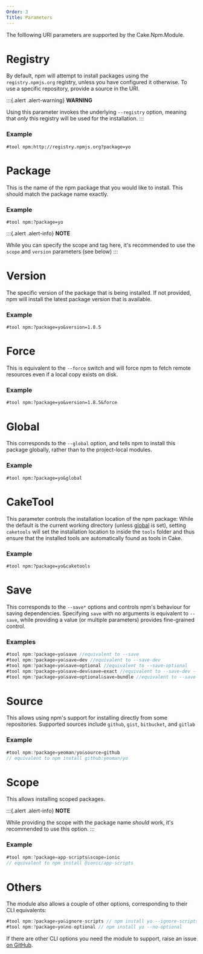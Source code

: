 ```yaml
---
Order: 3
Title: Parameters
---
```


The folllowing URI parameters are supported by the Cake.Npm.Module.

# Registry

By default, npm will attempt to install packages using the `registry.npmjs.org` registry, unless you have configured it otherwise. To use a specific repository, provide a source in the URI.

:::{.alert .alert-warning}
**WARNING**

Using this parameter invokes the underlying `--registry` option, meaning that *only* this registry will be used for the installation.
:::

### Example

```
#tool npm:http://registry.npmjs.org?package=yo
```

# Package

This is the name of the npm package that you would like to install.  This should match the package name exactly.

### Example

```
#tool npm:?package=yo
```

:::{.alert .alert-info}
**NOTE**

While you can specify the scope and tag here, it's recommended to use the `scope` and `version` parameters (see below)
:::

# Version

The specific version of the package that is being installed.  If not provided, npm will install the latest package version that is available.

### Example

```
#tool npm:?package=yo&version=1.8.5
```

# Force

This is equivalent to the `--force` switch and will force npm to fetch remote resources even if a local copy exists on disk.

### Example

```
#tool npm:?package=yo&version=1.8.5&force
```

# Global

This corresponds to the `--global` option, and tells npm to install this package globally, rather than to the project-local modules.

### Example

```
#tool npm:?package=yo&global
```

# CakeTool

This parameter controls the installation location of the npm package: While the default is the current working directory (unless [global](#global) is set),
setting `caketools` will set the installation location to inside the `tools` folder and thus ensure that the installed tools are automatically found as
tools in Cake.

### Example

```
#tool npm:?package=yo&caketools
```

# Save

This corresponds to the `--save*` options and controls npm's behaviour for saving dependencies. Specifying `save` with no arguments is equivalent to `--save`, while providing a value (or multiple parameters) provides fine-grained control.

### Examples

```csharp
#tool npm:?package=yo&save //equivalent to --save
#tool npm:?package=yo&save=dev //equivalent to --save-dev
#tool npm:?package=yo&save=optional //equivalent to --save-optional
#tool npm:?package=yo&save=dev&save=exact //equivalent to --save-dev --save-exact
#tool npm:?package=yo&save=optional&save=bundle //equivalent to --save-optional --save-bundle
```

# Source

This allows using npm's support for installing directly from some repositories. Supported sources include `github`, `gist`, `bitbucket`, and `gitlab`

### Example

```cs
#tool npm:?package=yeoman/yo&source=github
// equivalent to npm install github:yeoman/yo
```

# Scope

This allows installing scoped packages.

:::{.alert .alert-info}
**NOTE**

While providing the scope with the package name *should* work, it's recommended to use this option.
:::

### Example

```csharp
#tool npm:?package=app-scripts&scope=ionic
// equivalent to npm install @ionic/app-scripts
```

# Others

The module also allows a couple of other options, corresponding to their CLI equivalents:

```csharp
#tool npm:?package=yo&ignore-scripts // npm install yo --ignore-scripts
#tool npm:?package=yo&no-optional // npm install yo --no-optional
```

If there are other CLI options you need the module to support, raise an issue [on GitHub](https://github.com/cake-contrib/Cake.Npm.Module/).